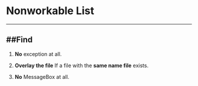 # Nonworkable List
---
##Find
---
1. __No__ exception at all.

2. __Overlay the file__ If a file with the __same name file__ exists.

3. __No__ MessageBox at all.
